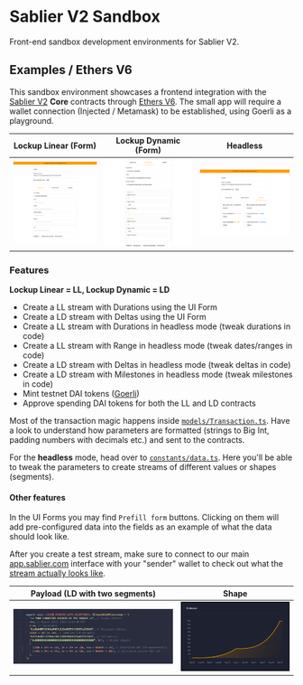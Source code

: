 # Sablier V2 Sandbox

Front-end sandbox development environments for Sablier V2.

## Examples / Ethers V6

This sandbox environment showcases a frontend integration with the [Sablier V2](https://docs.sablier.com) **Core** contracts through [Ethers V6](https://docs.ethers.org/v6/). The small app will require a wallet connection (Injected / Metamask) to be established, using Goerli as a playground.

| Lockup Linear (Form)                | Lockup Dynamic (Form)                | Headless                             |
| ----------------------------------- | ------------------------------------ | ------------------------------------ |
| ![LL](./packages/assets/linear.png) | ![LD](./packages/assets/dynamic.png) | ![H](./packages/assets/headless.png) |

### Features

**Lockup Linear = LL, Lockup Dynamic = LD**

- Create a LL stream with Durations using the UI Form
- Create a LD stream with Deltas using the UI Form
- Create a LL stream with Durations in headless mode (tweak durations in code)
- Create a LL stream with Range in headless mode (tweak dates/ranges in code)
- Create a LD stream with Deltas in headless mode (tweak deltas in code)
- Create a LD stream with Milestones in headless mode (tweak milestones in code)
- Mint testnet DAI tokens ([Goerli](https://goerli.etherscan.io/token/0x97cb342cf2f6ecf48c1285fb8668f5a4237bf862))
- Approve spending DAI tokens for both the LL and LD contracts

Most of the transaction magic happens inside [`models/Transaction.ts`](/examples/ethers-v6/src/models/Transaction.ts). Have a look to understand how parameters are formatted (strings to Big Int, padding numbers with decimals etc.) and sent to the contracts.

For the **headless** mode, head over to [`constants/data.ts`](/examples/ethers-v6/src/constants/data.ts). Here you'll be able to tweak the parameters to create streams of different values or shapes (segments).

#### Other features

In the UI Forms you may find `Prefill form` buttons. Clicking on them will add pre-configured data into the fields as an example of what the data should look like.

After you create a test stream, make sure to connect to our main [app.sablier.com](https://app.sablier.com) interface with your "sender" wallet to check out what the [stream actually looks like](https://docs.sablier.com/apps/features#detailed-panels).

| Payload (LD with two segments)            | Shape                                      |
| ----------------------------------------- | ------------------------------------------ |
| ![E](./packages/assets/emission-code.png) | ![E](./packages/assets/emission-shape.png) |

